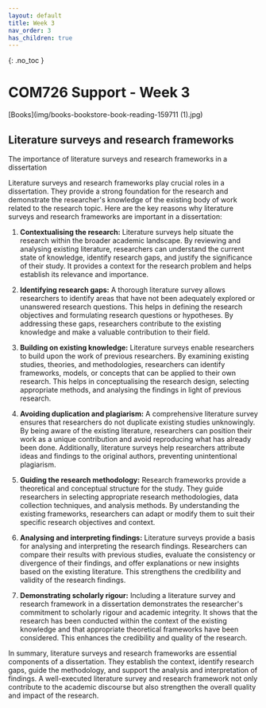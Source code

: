 ```yaml
---
layout: default
title: Week 3
nav_order: 3
has_children: true
---
```


{: .no_toc }

# COM726 Support - Week 3

[Books](img/books-bookstore-book-reading-159711 (1).jpg)

## Literature surveys and research frameworks

The importance of literature surveys and research frameworks in a dissertation

Literature surveys and research frameworks play crucial roles in a dissertation. They provide a strong foundation for the research and demonstrate the researcher's knowledge of the existing body of work related to the research topic. Here are the key reasons why literature surveys and research frameworks are important in a dissertation:

1. **Contextualising the research:** Literature surveys help situate the research within the broader academic landscape. By reviewing and analysing existing literature, researchers can understand the current state of knowledge, identify research gaps, and justify the significance of their study. It provides a context for the research problem and helps establish its relevance and importance.

2. **Identifying research gaps:** A thorough literature survey allows researchers to identify areas that have not been adequately explored or unanswered research questions. This helps in defining the research objectives and formulating research questions or hypotheses. By addressing these gaps, researchers contribute to the existing knowledge and make a valuable contribution to their field.

3. **Building on existing knowledge:** Literature surveys enable researchers to build upon the work of previous researchers. By examining existing studies, theories, and methodologies, researchers can identify frameworks, models, or concepts that can be applied to their own research. This helps in conceptualising the research design, selecting appropriate methods, and analysing the findings in light of previous research.

4. **Avoiding duplication and plagiarism:** A comprehensive literature survey ensures that researchers do not duplicate existing studies unknowingly. By being aware of the existing literature, researchers can position their work as a unique contribution and avoid reproducing what has already been done. Additionally, literature surveys help researchers attribute ideas and findings to the original authors, preventing unintentional plagiarism.

5. **Guiding the research methodology:** Research frameworks provide a theoretical and conceptual structure for the study. They guide researchers in selecting appropriate research methodologies, data collection techniques, and analysis methods. By understanding the existing frameworks, researchers can adapt or modify them to suit their specific research objectives and context.

6. **Analysing and interpreting findings:** Literature surveys provide a basis for analysing and interpreting the research findings. Researchers can compare their results with previous studies, evaluate the consistency or divergence of their findings, and offer explanations or new insights based on the existing literature. This strengthens the credibility and validity of the research findings.

7. **Demonstrating scholarly rigour:** Including a literature survey and research framework in a dissertation demonstrates the researcher's commitment to scholarly rigour and academic integrity. It shows that the research has been conducted within the context of the existing knowledge and that appropriate theoretical frameworks have been considered. This enhances the credibility and quality of the research.

In summary, literature surveys and research frameworks are essential components of a dissertation. They establish the context, identify research gaps, guide the methodology, and support the analysis and interpretation of findings. A well-executed literature survey and research framework not only contribute to the academic discourse but also strengthen the overall quality and impact of the research.


